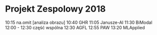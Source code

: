 # Projekt Zespolowy 2018

10:15 na.omit [analiza obrazu]
10:40 GHR
11:05 Janusze-AI
11:30 BiModal
12:00 - 12:30 część wspólna
12:30 AGFL
12:55 PAW
13:20 MLApplied
